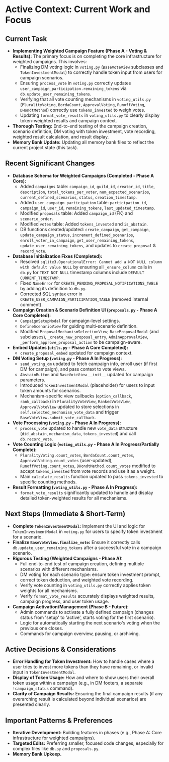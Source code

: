 # Active Context: Current Work and Focus

## Current Task

*   **Implementing Weighted Campaign Feature (Phase A - Voting & Results):** The primary focus is on completing the core infrastructure for weighted campaigns. This involves:
    *   Finalizing DM voting logic in `voting.py` (`BaseVoteView` subclasses and `TokenInvestmentModal`) to correctly handle token input from users for campaign scenarios.
    *   Ensuring `process_vote` in `voting.py` correctly updates `user_campaign_participation.remaining_tokens` via `db.update_user_remaining_tokens`.
    *   Verifying that all vote counting mechanisms in `voting_utils.py` (`PluralityVoting`, `BordaCount`, `ApprovalVoting`, `RunoffVoting`, `DHondtMethod`) correctly use `tokens_invested` to weigh votes.
    *   Updating `format_vote_results` in `voting_utils.py` to clearly display token-weighted results and campaign context.
*   **Thorough Testing:** End-to-end testing of the campaign creation, scenario definition, DM voting with token investment, vote recording, weighted result calculation, and result display.
*   **Memory Bank Update:** Updating all memory bank files to reflect the current project state (this task).

## Recent Significant Changes

*   **Database Schema for Weighted Campaigns (Completed - Phase A Core):**
    *   Added `campaigns` table: `campaign_id`, `guild_id`, `creator_id`, `title`, `description`, `total_tokens_per_voter`, `num_expected_scenarios`, `current_defined_scenarios`, `status`, `creation_timestamp`.
    *   Added `user_campaign_participation` table: `participation_id`, `campaign_id`, `user_id`, `remaining_tokens`, `last_updated_timestamp`.
    *   Modified `proposals` table: Added `campaign_id` (FK) and `scenario_order`.
    *   Modified `votes` table: Added `tokens_invested` and `is_abstain`.
    *   DB functions created/updated: `create_campaign`, `get_campaign`, `update_campaign_status`, `increment_defined_scenarios`, `enroll_voter_in_campaign`, `get_user_remaining_tokens`, `update_user_remaining_tokens`, and updates to `create_proposal` & `record_vote`.
*   **Database Initialization Fixes (Completed):**
    *   Resolved `sqlite3.OperationalError: Cannot add a NOT NULL column with default value NULL` by ensuring all `_ensure_column` calls in `db.py` for `TEXT NOT NULL` timestamp columns include `DEFAULT CURRENT_TIMESTAMP`.
    *   Fixed `NameError` for `CREATE_PENDING_PROPOSAL_NOTIFICATIONS_TABLE` by adding its definition to `db.py`.
    *   Corrected SQL syntax error in `CREATE_USER_CAMPAIGN_PARTICIPATION_TABLE` (removed internal comment).
*   **Campaign Creation & Scenario Definition UI (`proposals.py` - Phase A Core Completed):**
    *   `CampaignSetupModal` for campaign-level settings.
    *   `DefineScenarioView` for guiding multi-scenario definition.
    *   Modified `ProposalMechanismSelectionView`, `BaseProposalModal` (and subclasses), `_create_new_proposal_entry`, `AdminApprovalView`, `_perform_approve_proposal_action` to be campaign-aware.
*   **Embed Updates (`utils.py` - Phase A Core Completed):**
    *   `create_proposal_embed` updated for campaign context.
*   **DM Voting Setup (`voting.py` - Phase A In Progress):**
    *   `send_voting_dm` updated to fetch campaign info, enroll user (if first DM for campaign), and pass context to vote views.
    *   `AbstainButton` and `BaseVoteView` `__init__` updated for campaign parameters.
    *   Introduced `TokenInvestmentModal` (placeholder) for users to input token amounts for scenarios.
    *   Mechanism-specific view callbacks (`option_callback`, `rank_callback`) in `PluralityVoteView`, `RankedVoteView`, `ApprovalVoteView` updated to store selections in `self.selected_mechanism_vote_data` and trigger `BaseVoteView.submit_vote_callback`.
*   **Vote Processing (`voting.py` - Phase A In Progress):**
    *   `process_vote` updated to handle new `vote_data` structure (`did_abstain`, `mechanism_data`, `tokens_invested`) and call `db.record_vote`.
*   **Vote Counting Logic (`voting_utils.py` - Phase A In Progress/Partially Complete):**
    *   `PluralityVoting.count_votes`, `BordaCount.count_votes`, `ApprovalVoting.count_votes` (user-updated), `RunoffVoting.count_votes`, `DHondtMethod.count_votes` modified to accept `tokens_invested` from vote records and use it as a weight.
    *   Main `calculate_results` function updated to pass `tokens_invested` to specific counting methods.
*   **Result Formatting (`voting_utils.py` - Phase A In Progress):**
    *   `format_vote_results` significantly updated to handle and display detailed token-weighted results for all mechanisms.

## Next Steps (Immediate & Short-Term)

*   **Complete `TokenInvestmentModal`:** Implement the UI and logic for `TokenInvestmentModal` in `voting.py` for users to specify token investment for a scenario.
*   **Finalize `BaseVoteView.finalize_vote`:** Ensure it correctly calls `db.update_user_remaining_tokens` after a successful vote in a campaign scenario.
*   **Rigorous Testing (Weighted Campaigns - Phase A):**
    *   Full end-to-end test of campaign creation, defining multiple scenarios with different mechanisms.
    *   DM voting for each scenario type: ensure token investment prompt, correct token deduction, and weighted vote recording.
    *   Verify vote counting in `voting_utils.py` correctly applies token weights for all mechanisms.
    *   Verify `format_vote_results` accurately displays weighted results, campaign progress, and user token usage.
*   **Campaign Activation/Management (Phase B - Future):**
    *   Admin commands to activate a fully defined campaign (changes status from 'setup' to 'active', starts voting for the first scenario).
    *   Logic for automatically starting the next scenario's voting when the previous one closes.
    *   Commands for campaign overview, pausing, or archiving.

## Active Decisions & Considerations

*   **Error Handling for Token Investment:** How to handle cases where a user tries to invest more tokens than they have remaining, or invalid input in `TokenInvestmentModal`.
*   **Display of Token Usage:** How and where to show users their overall token usage within a campaign (e.g., in DM footers, a separate `!campaign_status` command).
*   **Clarity of Campaign Results:** Ensuring the final campaign results (if any overarching result is calculated beyond individual scenarios) are presented clearly.

## Important Patterns & Preferences

*   **Iterative Development:** Building features in phases (e.g., Phase A: Core infrastructure for weighted campaigns).
*   **Targeted Edits:** Preferring smaller, focused code changes, especially for complex files like `db.py` and `proposals.py`.
*   **Memory Bank Upkeep.**